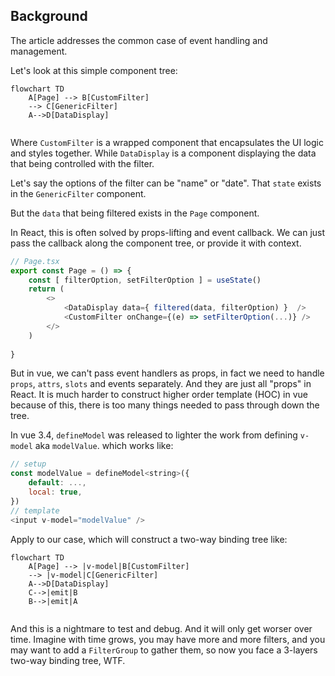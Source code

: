 
## Background
The article addresses the common case of event handling and management.

Let's look at this simple component tree:  
  
```mermaid
flowchart TD
    A[Page] --> B[CustomFilter]
    --> C[GenericFilter]
    A-->D[DataDisplay]
  
```

Where `CustomFilter` is a wrapped component that encapsulates the UI logic and styles together. While `DataDisplay` is a component displaying the data that being controlled with the filter.

Let's say the options of the filter can be "name" or "date". That `state` exists in the `GenericFilter` component.

But the `data` that being filtered exists in the `Page` component. 

In React, this is often solved by props-lifting and event callback. We can just pass the callback along the component tree, or provide it with context.

```js
// Page.tsx
export const Page = () => {
    const [ filterOption, setFilterOption ] = useState()
    return (
        <>
            <DataDisplay data={ filtered(data, filterOption) }  />
            <CustomFilter onChange={(e) => setFilterOption(...)} />
        </>
    )
    
}
```
But in vue, we can't pass event handlers as props, in fact we need to handle `props`, `attrs`, `slots` and events separately. And they are just all "props" in React. It is much harder to construct higher order template (HOC) in vue because of this, there is too many things needed to pass through down the tree.

In vue 3.4, `defineModel` was released to lighter the work from defining `v-model` aka `modelValue`. which works like:

```js
// setup
const modelValue = defineModel<string>({
    default: ...,
    local: true,
})
// template
<input v-model="modelValue" />
```

Apply to our case, which will construct a two-way binding tree like:

```mermaid
flowchart TD
    A[Page] --> |v-model|B[CustomFilter]
    --> |v-model|C[GenericFilter]
    A-->D[DataDisplay]
    C-->|emit|B
    B-->|emit|A
  
```

And this is a nightmare to test and debug. And it will only get worser over time. Imagine with time grows, you may have more and more filters, and you may want to add a `FilterGroup` to gather them, so now you face a 3-layers two-way binding tree, WTF.

